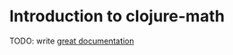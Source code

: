 # Introduction to clojure-math

TODO: write [great documentation](http://jacobian.org/writing/what-to-write/)
